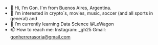 - 👋 Hi, I’m Gon. I´m from Buenos Aires, Argentina.
- 👀 I’m interested in crypto´s, movies, music, soccer (and all sports in general) and 
- 🌱 I’m currently learning Data Science @LeWagon
- 📫 How to reach me:
Instagram: _gh25
Gmail: gonherrerasoria@gmail.com



<!---
goherrera/goherrera is a ✨ special ✨ repository because its `README.md` (this file) appears on your GitHub profile.
You can click the Preview link to take a look at your changes.
--->
